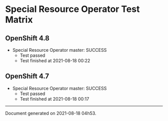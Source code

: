 
Special Resource Operator Test Matrix
=====================================

OpenShift 4.8
-------------


* Special Resource Operator master: SUCCESS
  - Test passed
  - Test finished at 2021-08-18 00:22

OpenShift 4.7
-------------


* Special Resource Operator master: SUCCESS
  - Test passed
  - Test finished at 2021-08-18 00:17


---
Document generated on 2021-08-18 04h53.
